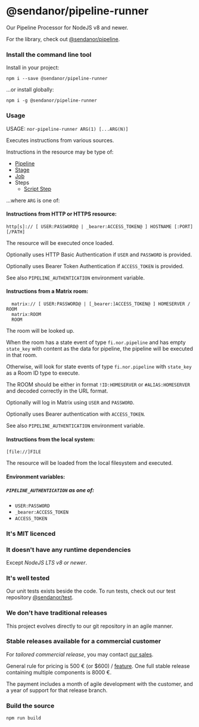 # @sendanor/pipeline-runner

Our Pipeline Processor for NodeJS v8 and newer.

For the library, check out [@sendanor/pipeline](https://github.com/sendanor/pipeline).

### Install the command line tool

Install in your project:

`npm i --save @sendanor/pipeline-runner`

...or install globally:

`npm i -g @sendanor/pipeline-runner`

### Usage

USAGE: `nor-pipeline-runner ARG(1) [...ARG(N)]`

Executes instructions from various sources.
  
Instructions in the resource may be type of:

 * [Pipeline](https://github.com/sendanor/test/blob/main/examples/pipeline/pipeline.json)
 * [Stage](https://github.com/sendanor/test/blob/main/examples/pipeline/stage.json)
 * [Job](https://github.com/sendanor/test/blob/main/examples/pipeline/job.json)
 * Steps
   * [Script Step](https://github.com/sendanor/test/blob/main/examples/pipeline/step-script.json)

...where `ARG` is one of:

#### Instructions from HTTP or HTTPS resource:

    http[s]:// [ USER:PASSWORD@ | _bearer:ACCESS_TOKEN@ ] HOSTNAME [:PORT] [/PATH]
    
The resource will be executed once loaded.

Optionally uses HTTP Basic Authentication if `USER` and `PASSWORD` is provided.

Optionally uses Bearer Token Authentication if `ACCESS_TOKEN` is provided.

See also `PIPELINE_AUTHENTICATION` environment variable.

#### Instructions from a Matrix room:

      matrix:// [ USER:PASSWORD@ | [_bearer:]ACCESS_TOKEN@ ] HOMESERVER / ROOM
      matrix:ROOM
      ROOM
      
The room will be looked up. 
    
When the room has a state event of type `fi.nor.pipeline` and has empty `state_key` with content 
as the data for pipeline, the pipeline will be executed in that room.

Otherwise, will look for state events of type `fi.nor.pipeline` with `state_key` as a Room ID 
type to execute.

The ROOM should be either in format `!ID:HOMESERVER` or `#ALIAS:HOMESERVER` and decoded correctly 
in the URL format.

Optionally will log in Matrix using `USER` and `PASSWORD`.

Optionally uses Bearer authentication with `ACCESS_TOKEN`.

See also `PIPELINE_AUTHENTICATION` environment variable.

#### Instructions from the local system:
  
    [file://]FILE
    
The resource will be loaded from the local filesystem and executed.

#### Environment variables:

##### `PIPELINE_AUTHENTICATION` as one of:

 * `USER:PASSWORD`
 * `_bearer:ACCESS_TOKEN`
 * `ACCESS_TOKEN`

### It's MIT licenced

### It doesn't have any runtime dependencies

Except *NodeJS LTS v8 or newer*.

### It's well tested

Our unit tests exists beside the code. To run tests, check out our test repository 
[@sendanor/test](https://github.com/sendanor/test).

### We don't have traditional releases

This project evolves directly to our git repository in an agile manner.

### Stable releases available for a commercial customer

For *tailored commercial release*, you may contact [our sales](mailto:info@sendanor.fi).

General rule for pricing is 500 € (or $600) / [feature](https://github.com/sendanor/ui/issues). One 
full stable release containing multiple components is 8000 €.

The payment includes a month of agile development with the customer, and a year of support for that 
release branch.

### Build the source

`npm run build`

